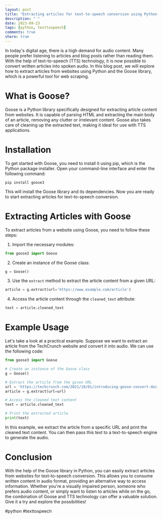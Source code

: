 ```yaml
---
layout: post
title: "Extracting articles for text-to-speech conversion using Python Goose"
description: " "
date: 2023-09-23
tags: [python, texttospeech]
comments: true
share: true
---
```


In today's digital age, there is a high demand for audio content. Many people prefer listening to articles and blog posts rather than reading them. With the help of text-to-speech (TTS) technology, it is now possible to convert written articles into spoken audio. In this blog post, we will explore how to extract articles from websites using Python and the Goose library, which is a powerful tool for web scraping.

# What is Goose?

Goose is a Python library specifically designed for extracting article content from websites. It is capable of parsing HTML and extracting the main body of an article, removing any clutter or irrelevant content. Goose also takes care of cleaning up the extracted text, making it ideal for use with TTS applications.

# Installation

To get started with Goose, you need to install it using pip, which is the Python package installer. Open your command-line interface and enter the following command:

```
pip install goose3
```

This will install the Goose library and its dependencies. Now you are ready to start extracting articles for text-to-speech conversion.

# Extracting Articles with Goose

To extract articles from a website using Goose, you need to follow these steps:

1. Import the necessary modules:
```python
from goose3 import Goose
```

2. Create an instance of the Goose class:
```python
g = Goose()
```

3. Use the `extract` method to extract the article content from a given URL:
```python
article = g.extract(url='https://www.example.com/article')
```

4. Access the article content through the `cleaned_text` attribute:
```python
text = article.cleaned_text
```

# Example Usage

Let's take a look at a practical example. Suppose we want to extract an article from the TechCrunch website and convert it into audio. We can use the following code:

```python
from goose3 import Goose

# Create an instance of the Goose class
g = Goose()

# Extract the article from the given URL
url = 'https://techcrunch.com/2021/10/01/introducing-goose-convert-doc-string-to-a-blog-post-in-seconds/'
article = g.extract(url=url)

# Access the cleaned text content
text = article.cleaned_text

# Print the extracted article
print(text)
```

In this example, we extract the article from a specific URL and print the cleaned text content. You can then pass this text to a text-to-speech engine to generate the audio.

# Conclusion

With the help of the Goose library in Python, you can easily extract articles from websites for text-to-speech conversion. This allows you to consume written content in audio format, providing an alternative way to access information. Whether you're a visually impaired person, someone who prefers audio content, or simply want to listen to articles while on the go, the combination of Goose and TTS technology can offer a valuable solution. Give it a try and explore the possibilities! 

#python #texttospeech